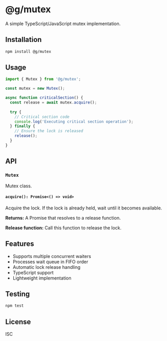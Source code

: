 # @g/mutex

A simple TypeScript/JavaScript mutex implementation.

## Installation

```bash
npm install @g/mutex
```

## Usage

```typescript
import { Mutex } from '@g/mutex';

const mutex = new Mutex();

async function criticalSection() {
  const release = await mutex.acquire();
  
  try {
    // Critical section code
    console.log('Executing critical section operation');
  } finally {
    // Ensure the lock is released
    release();
  }
}
```

## API

### `Mutex`

Mutex class.

#### `acquire(): Promise<() => void>`

Acquire the lock. If the lock is already held, wait until it becomes available.

**Returns:** A Promise that resolves to a release function.

**Release function:** Call this function to release the lock.

## Features

- Supports multiple concurrent waiters
- Processes wait queue in FIFO order
- Automatic lock release handling
- TypeScript support
- Lightweight implementation

## Testing

```bash
npm test
```

## License

ISC 